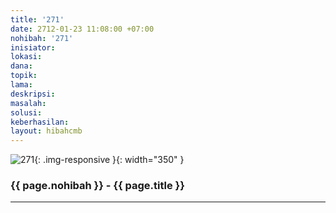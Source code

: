 ```yaml
---
title: '271'
date: 2712-01-23 11:08:00 +07:00
nohibah: '271'
inisiator: 
lokasi: 
dana: 
topik: 
lama: 
deskripsi: 
masalah: 
solusi: 
keberhasilan: 
layout: hibahcmb
---
```


![271](/static/img/hibahcmb/271.png){: .img-responsive }{: width="350" }

### {{ page.nohibah }} - {{ page.title }}

---
